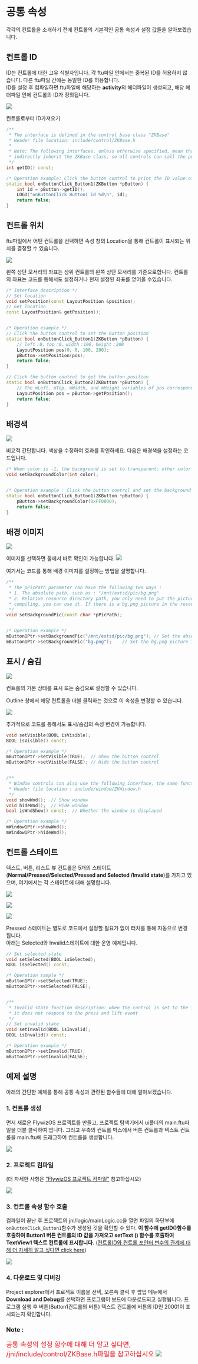 # 공통 속성
각각의 컨트롤을 소개하기 전에 컨트롤의 기본적인 공통 속성과 설정 값들을 알아보겠습니다.

## <span id = "widgetID">컨트롤 ID</span>
ID는 컨트롤에 대한 고유 식별자입니다. 각 ftu파일 안에서는 중복된 ID를 허용하지 않습니다. 다른 ftu파일 간에는 동일한 ID를 허용합니다.  
ID를 설정 후 컴파일하면 ftu파일에 해당하는 **activity**의 헤더파일이 생성되고, 해당 헤더파일 안에 컨트롤의 ID가 정의됩니다.

![](images/ctrl_id_def.png)

컨트롤로부터 ID가져오기
```c++
/**
 * The interface is defined in the control base class "ZKBase"
 * Header file location: include/control/ZKBase.h
 *
 * Note: The following interfaces, unless otherwise specified, mean that all controls defined in the ZKBase class directly or   
 * indirectly inherit the ZKBase class, so all controls can call the public interface in the ZKBase class
 */
int getID() const;

/* Operation example: Click the button control to print the ID value of the control */
static bool onButtonClick_Button1(ZKButton *pButton) {
    int id = pButton->getID();
    LOGD("onButtonClick_Button1 id %d\n", id);
    return false;
}
```

## 컨트롤 위치
ftu파일에서 어떤 컨트롤을 선택하면 속성 창의 Location을 통해 컨트롤이 표시되는 위치를 결정할 수 있습니다.

![](images/ctrl_position.png)

 왼쪽 상단 모서리의 좌표는 상위 컨트롤의 왼쪽 상단 모서리를 기준으로합니다.
 컨트롤의 좌표는 코드를 통해서도 설정하거나 현재 설정된 좌표를 얻어올 수있습니다.

```c++
/* Interface description */
// Set location
void setPosition(const LayoutPosition &position);
// Get location
const LayoutPosition& getPosition();


/* Operation esample */
// Click the button control to set the button position
static bool onButtonClick_Button1(ZKButton *pButton) {
    // left：0，top：0，width：100，height：200
    LayoutPosition pos(0, 0, 100, 200);
    pButton->setPosition(pos);
    return false;
}

// Click the button control to get the button position
static bool onButtonClick_Button2(ZKButton *pButton) {
    // The mLeft, mTop, mWidth, and mHeight variables of pos correspond to the coordinate values respectively.
    LayoutPosition pos = pButton->getPosition();
    return false;
}
```

## 배경색

![](images/ctrl_bgcolor.png)

 비교적 간단합니다. 색상을 수정하여 효과를 확인하세요.
 다음은 배경색을 설정하는 코드입니다.

```c++
/* When color is -1, the background is set to transparent; other color values are 0xRGB, and the color value does not support alpha */
void setBackgroundColor(int color);


/* Operation example : Click the button control and set the background color to red */
static bool onButtonClick_Button1(ZKButton *pButton) {
    pButton->setBackgroundColor(0xFF0000);
    return false;
}
```

## 배경 이미지

![](images/ctrl_bg.png)

이미지를 선택하면 툴에서 바로 확인이 가능합니다.
![](images/ctrl_background.png)

여기서는 코드를 통해 배경 이미지를 설정하는 방법을 설명합니다.
```c++
/**
 * The pPicPath parameter can have the following two ways :
 * 1. The absolute path, such as : "/mnt/extsd/pic/bg.png"
 * 2. Relative resource directory path, you only need to put the picture in the resources directory of the project, after 
 * compiling, you can use it. If there is a bg.png picture in the resource directory, just set "bg.png".
 */
void setBackgroundPic(const char *pPicPath);


/* Operation example */
mButton1Ptr->setBackgroundPic("/mnt/extsd/pic/bg.png"); // Set the absolute path
mButton1Ptr->setBackgroundPic("bg.png");    // Set the bg.png picture in the resource directory
```

## 표시 / 숨김

![](images/ctrl_visible.png)

컨트롤의 기본 상태를 표시 또는 숨김으로 설정할 수 있습니다.

Outline 창에서 해당 컨트롤을 더블 클릭하는 것으로 이 속성을 변경할 수 있습니다.

![](images/ctrl_visible.gif)

추가적으로 코드를 통해서도 표시/숨김의 속성 변경이 가능합니다.
```c++
void setVisible(BOOL isVisible);
BOOL isVisible() const;

/* Operation example */
mButton1Ptr->setVisible(TRUE);  // Show the button control
mButton1Ptr->setVisible(FALSE); // Hide the button control


/**
 * Window controls can also use the following interface, the same function
 * Header file location : include/window/ZKWindow.h
 */
void showWnd();  // Show window
void hideWnd();  // Hide window
bool isWndShow() const;  // Whether the window is displayed

/* Operation example */
mWindow1Ptr->showWnd();
mWindow1Ptr->hideWnd();
```

## 컨트롤 스테이트
텍스트, 버튼, 리스트 뷰 컨트롤은 5개의 스테이트(**Normal/Pressed/Selected/Pressed and Selected /Invalid state**)를 가지고 있으며, 여기에서는 각 스테이트에 대해 설명합니다.

![](images/ctrl_bgcolor_status.png)

![](images/ctrl_textcolor_status.png)

![](images/ctrl_pic_status.png)

Pressed 스테이트는 별도로 코드에서 설정할 필요가 없이 터치를 통해 자동으로 변경됩니다.<br/>아래는 Selected와 Invalid스테이트에 대한 운영 예제입니다.
```c++
// Set selected state
void setSelected(BOOL isSelected);
BOOL isSelected() const;

/* Operation sample */
mButton1Ptr->setSelected(TRUE);
mButton1Ptr->setSelected(FALSE);


/**
 * Invalid state function description: when the control is set to the invalid state, the touch control has no effect, that is, 
 * it does not respond to the press and lift event
 */
// Set invalid state
void setInvalid(BOOL isInvalid);
BOOL isInvalid() const;

/* Operation example */
mButton1Ptr->setInvalid(TRUE);
mButton1Ptr->setInvalid(FALSE);
```

## 예제 설명

아래의 간단한 예제를 통해 공통 속성과 관련된 함수들에 대해 알아보겠습니다.

### 1. 컨트롤 생성

먼저 새로운 FlywizOS 프로젝트를 만들고, 프로젝트 탐색기에서 ui폴더의 main.ftu파일을 더블 클릭하여 엽니다. 그리고 우측의 컨트롤 박스에서 버튼 컨트롤과 텍스트 컨트롤을 main.ftu에 드래그하여 컨트롤을 생성합니다.

![](images/ctrl_new_widget.gif)


### 2. 프로젝트 컴파일
(더 자세한 사항은  ["FlywizOS 프로젝트 컴파일"](how_to_compile_flythings.md#how_to_compile_flythings) 참고하십시오)

![](images/ctrl_compile_project.gif)

### 3. 컨트롤 속성 함수 호출
 컴파일이 끝난 후 프로젝트의 jni/logic/mainLogic.cc을 열면 파일의 하단부에  `onButtonClick_Button1`함수가 생성된 것을 확인할 수 있다.
**이 함수에 getID()함수를 호출하여 Button1 버튼 컨트롤의 ID 값을 가져오고 setText () 함수를 호출하여 TextView1 텍스트 컨트롤에 표시합니다.**
([컨트롤ID와 컨트롤 포인터 변수의 관계에 대해 더 자세히 알고 싶다면 click here](named_rule.md))

![](images/ctrl_getButton1ID.jpg)

### 4. 다운로드 및 디버깅
 Project explorer에서 프로젝트 이름을 선택, 오른쪽 클릭 후 팝업 메뉴에서 **Download and Debug**를 선택하면 프로그램이 보드에 다운로드되고 실행됩니다. 프로그램 실행 후 버튼(Button1컨트롤의 버튼) 텍스트 컨트롤에 버튼의 ID인 20001이 표시되는지 확인합니다.

### Note :

<font color="#E6161E" size="4">공통 속성의 설정 함수에 대해 더 알고 싶다면, /jni/include/control/ZKBase.h파일을 참고하십시오</font>
![](images/ctrl_ZKBase.jpg)